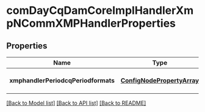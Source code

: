 # comDayCqDamCoreImplHandlerXmpNCommXMPHandlerProperties

## Properties
Name | Type | Description | Notes
------------ | ------------- | ------------- | -------------
**xmphandlerPeriodcqPeriodformats** | [**ConfigNodePropertyArray**](ConfigNodePropertyArray.md) |  | [optional] [default to null]

[[Back to Model list]](../README.md#documentation-for-models) [[Back to API list]](../README.md#documentation-for-api-endpoints) [[Back to README]](../README.md)



